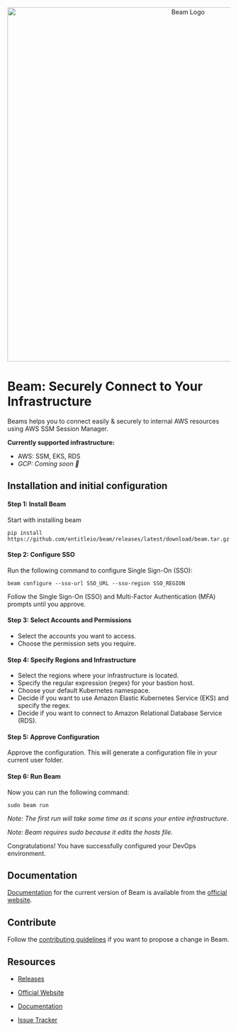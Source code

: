<div style="text-align: center;">
<a href="https://beam.entitle.io">
    <img width="800" src="https://entitle-public.s3.amazonaws.com/beam.svg" alt="Beam Logo">
</a>
</div>

# Beam: Securely Connect to Your Infrastructure

Beams helps you to connect easily & securely to internal AWS resources using AWS SSM Session Manager.

**Currently supported infrastructure:**
* AWS: SSM, EKS, RDS
* _GCP: Coming soon 🎉_

## Installation and initial configuration

#### Step 1: Install Beam
Start with installing beam
```shell
pip install https://github.com/entitleio/beam/releases/latest/download/beam.tar.gz
```

#### Step 2: Configure SSO
Run the following command to configure Single Sign-On (SSO):

```shell
beam configure --sso-url SSO_URL --sso-region SSO_REGION
```
Follow the Single Sign-On (SSO) and Multi-Factor Authentication (MFA) prompts until you approve.

#### Step 3: Select Accounts and Permissions
- Select the accounts you want to access.
- Choose the permission sets you require.

#### Step 4: Specify Regions and Infrastructure
- Select the regions where your infrastructure is located.
- Specify the regular expression (regex) for your bastion host.
- Choose your default Kubernetes namespace.
- Decide if you want to use Amazon Elastic Kubernetes Service (EKS) and specify the regex.
- Decide if you want to connect to Amazon Relational Database Service (RDS).

#### Step 5: Approve Configuration
Approve the configuration. This will generate a configuration file in your current user folder.

#### Step 6: Run Beam
Now you can run the following command:

```shell
sudo beam run
```
*Note: The first run will take some time as it scans your entire infrastructure.*

*Note: Beam requires sudo because it edits the hosts file.*

Congratulations! You have successfully configured your DevOps environment.

## Documentation

[Documentation] for the current version of Beam is available from the [official website].

## Contribute

Follow the [contributing guidelines](CONTRIBUTING.md) if you want to propose a change in Beam.

## Resources

* [Releases][PyPI Releases]
* [Official Website]
* [Documentation]
* [Issue Tracker]

  [PyPI]: https://pypi.org/project/beam/
  [PyPI Releases]: https://pypi.org/project/beam/#history
  [Official Website]: https://beam.entitle.io
  [Documentation]: https://beam.entitle.io/docs
  [Issue Tracker]: https://github.com/entitleio/beam/issues
  [Contributing Documentation]: CONTRIBUTING.md
